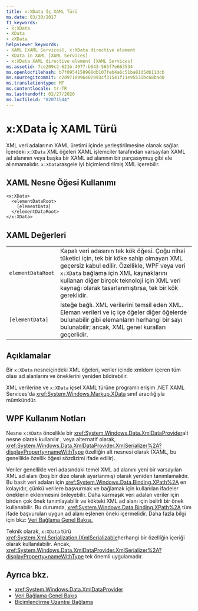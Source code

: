 ```yaml
---
title: x:XData İç XAML Türü
ms.date: 03/30/2017
f1_keywords:
- x:XData
- XData
- xXData
helpviewer_keywords:
- XAML [XAML Services], x:XData directive element
- XData in XAML [XAML Services]
- x:XData XAML directive element [XAML Services]
ms.assetid: 7ce209c2-621b-4977-b643-565f7e663534
ms.openlocfilehash: b7f0954158988db107feb4a6c51ba81d5db11dcb
ms.sourcegitcommit: c2d9718996402993cf31541f11e95531bc68bad0
ms.translationtype: MT
ms.contentlocale: tr-TR
ms.lasthandoff: 02/27/2020
ms.locfileid: "82071544"
---
```

# <a name="xxdata-intrinsic-xaml-type"></a>x:XData İç XAML Türü
XML veri adalarının XAML üretimi içinde yerleştirilmesine olanak sağlar. İçerdeki `x:XData` XML öğeleri XAML işlemciler tarafından varsayılan XAML ad alanının veya başka bir XAML ad alanının bir parçasıymuş gibi ele alınmamalıdır. `x:XData`rasgele iyi biçimlendirilmiş XML içerebilir.

## <a name="xaml-object-element-usage"></a>XAML Nesne Öğesi Kullanımı

```xaml
<x:XData>
  <elementDataRoot>
    [elementData]
  </elementDataRoot>
</x:XData>
```

## <a name="xaml-values"></a>XAML Değerleri

|||
|-|-|
|`elementDataRoot`|Kapalı veri adasının tek kök öğesi. Çoğu nihai tüketici için, tek bir köke sahip olmayan XML geçersiz kabul edilir. Özellikle, WPF veya veri `x:XData` bağlama için XML kaynaklarını kullanan diğer birçok teknoloji için XML veri kaynağı olarak tasarlanmıştırsa, tek bir kök gereklidir.|
|`[elementData]`|İsteğe bağlı. XML verilerini temsil eden XML. Eleman verileri ve iç içe öğeler diğer öğelerde bulunabilir gibi elemanların herhangi bir sayı bulunabilir; ancak, XML genel kuralları geçerlidir.|

## <a name="remarks"></a>Açıklamalar

Bir `x:XData` nesneiçindeki XML öğeleri, veriler içinde xmldom içeren tüm olası ad alanlarını ve öneklerini yeniden bildirebilir.

XML verilerine ve `x:XData` içsel XAML türüne programlı erişim .NET XAML Services'da <xref:System.Windows.Markup.XData> sınıf aracılığıyla mümkündür.

## <a name="wpf-usage-notes"></a>WPF Kullanım Notları

Nesne `x:XData` öncelikle bir <xref:System.Windows.Data.XmlDataProvider>alt nesne olarak kullanılır , veya alternatif olarak, <xref:System.Windows.Data.XmlDataProvider.XmlSerializer%2A?displayProperty=nameWithType> özelliğin alt nesnesi olarak (XAML, bu genellikle özellik öğesi sözdizimi ifade edilir).

Veriler genellikle veri adasındaki temel XML ad alanını yeni bir varsayılan XML ad alanı (boş bir dize olarak ayarlanmış) olarak yeniden tanımlamalıdır. Bu basit veri adaları için <xref:System.Windows.Data.Binding.XPath%2A> en kolayıdır, çünkü verilere başvurmak ve bağlamak için kullanılan ifadeler öneklerin eklenmesini önleyebilir. Daha karmaşık veri adaları veriler için birden çok önek tanımlayabilir ve kökteki XML ad alanı için belirli bir önek kullanabilir. Bu durumda, <xref:System.Windows.Data.Binding.XPath%2A> tüm ifade başvuruları uygun ad alanı eşlenen öneki içermelidir. Daha fazla bilgi için bkz: [Veri Bağlama Genel Bakışı.](../data/data-binding-overview.md)

Teknik olarak, `x:XData` türü <xref:System.Xml.Serialization.IXmlSerializable>herhangi bir özelliğin içeriği olarak kullanılabilir. Ancak, <xref:System.Windows.Data.XmlDataProvider.XmlSerializer%2A?displayProperty=nameWithType> tek önemli uygulamadır.

## <a name="see-also"></a>Ayrıca bkz.

- <xref:System.Windows.Data.XmlDataProvider>
- [Veri Bağlama Genel Bakış](../data/data-binding-overview.md)
- [Biçimlendirme Uzantısı Bağlama](../../framework/wpf/advanced/binding-markup-extension.md)
